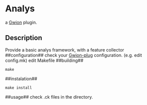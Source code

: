 # Analys
a [Gwion](https://github.com/fennecdjay/Gwion) plugin.
## Description
Provide a basic analys framework, with a feature collector
##configuration##
check your [Gwion-plug](https://github.com/fennecdjay/Gwion-plug) configuration. (e.g. edit config.mk)
edit Makefile
##building##
```
make
```
##instalation##
```
make install
```
##usage##
check .ck files in the directory.

